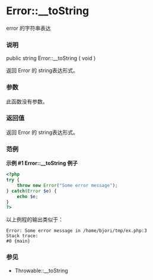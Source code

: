 Error::\_\_toString
===================

error 的字符串表达

### 说明

<span class="modifier">public</span> <span class="type">string</span>
<span class="methodname">Error::\_\_toString</span> ( <span
class="methodparam">void</span> )

返回 Error 的 <span class="type">string</span>表达形式。

### 参数

此函数没有参数。

### 返回值

返回 Error 的 <span class="type">string</span>表达形式。

### 范例

**示例 \#1 <span class="function">Error::\_\_toString</span> 例子**

``` php
<?php
try {
    throw new Error("Some error message");
} catch(Error $e) {
    echo $e;
}
?>
```

以上例程的输出类似于：

    Error: Some error message in /home/bjori/tmp/ex.php:3
    Stack trace:
    #0 {main}

### 参见

-   <span class="methodname">Throwable::\_\_toString</span>
